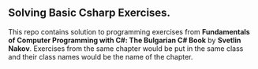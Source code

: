 ## Solving Basic Csharp Exercises.

This repo contains solution to programming exercises from **Fundamentals of Computer Programming with C#: The Bulgarian C# Book**
by **Svetlin Nakov**.
Exercises from the same chapter would be put in the same class and their class names would be the name of the chapter.
